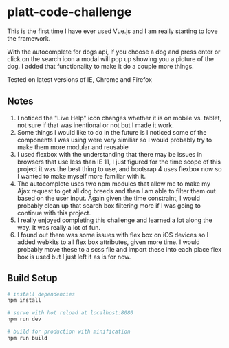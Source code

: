 # platt-code-challenge

This is the first time I have ever used Vue.js and I am really starting to love the framework.

With the autocomplete for dogs api, if you choose a dog and press enter or click on the search icon a modal will pop up showing you a picture of the dog.
I added that functionality to make it do a couple more things.

Tested on latest versions of IE, Chrome and Firefox

## Notes

1. I noticed the "Live Help" icon changes whether it is on mobile vs. tablet, not sure if that was inentional or not but I made it work.
2. Some things I would like to do in the future is I noticed some of the components I was using were very similiar so I would probably try
to make them more modular and reusable
3. I used flexbox with the understanding that there may be issues in browsers that use less than IE 11, I just figured for the time scope
of this project it was the best thing to use, and bootsrap 4 uses flexbox now so I wanted to make myself more familiar with it.
4. The autocomplete uses two npm modules that allow me to make my Ajax request to get all dog breeds and then I am able to filter them
out based on the user input. Again given the time constraint, I would probably clean up that search box filtering more if I was going to continue with this project.
5. I really enjoyed completing this challenge and learned a lot along the way. It was really a lot of fun.
6. I found out there was some issues with flex box on iOS devices so I added webkits to all flex box attributes, given more time. I would probably move these to a scss
file and import these into each place flex box is used but I just left it as is for now.

## Build Setup

``` bash
# install dependencies
npm install

# serve with hot reload at localhost:8080
npm run dev

# build for production with minification
npm run build
```

